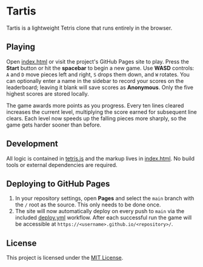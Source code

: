 # Tartis

Tartis is a lightweight Tetris clone that runs entirely in the browser.

## Playing

Open [index.html](index.html) or visit the project's GitHub Pages site to play.
Press the **Start** button or hit the **spacebar** to begin a new game.
Use **WASD** controls: `A` and `D` move pieces left and right, `S` drops them down, and `W` rotates.
You can optionally enter a name in the sidebar to record your scores on the
leaderboard; leaving it blank will save scores as **Anonymous**. Only the five
highest scores are stored locally.

The game awards more points as you progress. Every ten lines cleared increases
the current level, multiplying the score earned for subsequent line clears.
Each level now speeds up the falling pieces more sharply, so the game gets
harder sooner than before.

## Development

All logic is contained in [tetris.js](tetris.js) and the markup lives in
[index.html](index.html). No build tools or external dependencies are required.

## Deploying to GitHub Pages

1. In your repository settings, open **Pages** and select the `main` branch
   with the `/` root as the source. This only needs to be done once.
2. The site will now automatically deploy on every push to `main` via the
   included [deploy.yml](.github/workflows/deploy.yml) workflow.
   After each successful run the game will be accessible at
   `https://<username>.github.io/<repository>/`.

## License

This project is licensed under the [MIT License](LICENSE).
